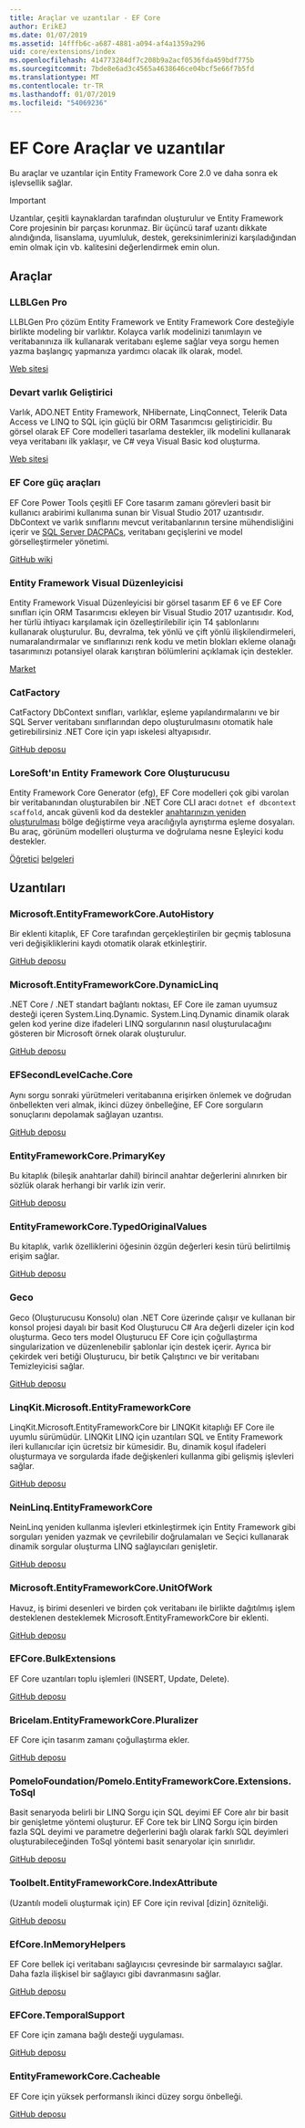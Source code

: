 ```yaml
---
title: Araçlar ve uzantılar - EF Core
author: ErikEJ
ms.date: 01/07/2019
ms.assetid: 14fffb6c-a687-4881-a094-af4a1359a296
uid: core/extensions/index
ms.openlocfilehash: 414773284df7c208b9a2acf0536fda459bdf775b
ms.sourcegitcommit: 7bde8e6ad3c4565a4638646ce04bcf5e66f7b5fd
ms.translationtype: MT
ms.contentlocale: tr-TR
ms.lasthandoff: 01/07/2019
ms.locfileid: "54069236"
---
```

# <a name="ef-core-tools--extensions"></a>EF Core Araçlar ve uzantılar

Bu araçlar ve uzantılar için Entity Framework Core 2.0 ve daha sonra ek işlevsellik sağlar.

> [!IMPORTANT]  
> Uzantılar, çeşitli kaynaklardan tarafından oluşturulur ve Entity Framework Core projesinin bir parçası korunmaz. Bir üçüncü taraf uzantı dikkate alındığında, lisanslama, uyumluluk, destek, gereksinimlerinizi karşıladığından emin olmak için vb. kalitesini değerlendirmek emin olun.

## <a name="tools"></a>Araçlar

### <a name="llblgen-pro"></a>LLBLGen Pro

LLBLGen Pro çözüm Entity Framework ve Entity Framework Core desteğiyle birlikte modeling bir varlıktır. Kolayca varlık modelinizi tanımlayın ve veritabanınıza ilk kullanarak veritabanı eşleme sağlar veya sorgu hemen yazma başlangıç yapmanıza yardımcı olacak ilk olarak, model.

[Web sitesi](https://www.llblgen.com/)

### <a name="devart-entity-developer"></a>Devart varlık Geliştirici

Varlık, ADO.NET Entity Framework, NHibernate, LinqConnect, Telerik Data Access ve LINQ to SQL için güçlü bir ORM Tasarımcısı geliştiricidir. Bu görsel olarak EF Core modelleri tasarlama destekler, ilk modelini kullanarak veya veritabanı ilk yaklaşır, ve C# veya Visual Basic kod oluşturma. 

[Web sitesi](https://www.devart.com/entitydeveloper/)

### <a name="ef-core-power-tools"></a>EF Core güç araçları

EF Core Power Tools çeşitli EF Core tasarım zamanı görevleri basit bir kullanıcı arabirimi kullanıma sunan bir Visual Studio 2017 uzantısıdır. DbContext ve varlık sınıflarını mevcut veritabanlarının tersine mühendisliğini içerir ve [SQL Server DACPACs](https://docs.microsoft.com/sql/relational-databases/data-tier-applications/data-tier-applications), veritabanı geçişlerini ve model görselleştirmeler yönetimi.

[GitHub wiki](https://github.com/ErikEJ/EFCorePowerTools/wiki)

### <a name="entity-framework-visual-editor"></a>Entity Framework Visual Düzenleyicisi

Entity Framework Visual Düzenleyicisi bir görsel tasarım EF 6 ve EF Core sınıfları için ORM Tasarımcısı ekleyen bir Visual Studio 2017 uzantısıdır. Kod, her türlü ihtiyacı karşılamak için özelleştirilebilir için T4 şablonlarını kullanarak oluşturulur. Bu, devralma, tek yönlü ve çift yönlü ilişkilendirmeleri, numaralandırmalar ve sınıflarınızı renk kodu ve metin blokları ekleme olanağı tasarımınızı potansiyel olarak karıştıran bölümlerini açıklamak için destekler.

[Market](https://marketplace.visualstudio.com/items?itemName=michaelsawczyn.EFDesigner)

### <a name="catfactory"></a>CatFactory

CatFactory DbContext sınıfları, varlıklar, eşleme yapılandırmalarını ve bir SQL Server veritabanı sınıflarından depo oluşturulmasını otomatik hale getirebilirsiniz .NET Core için yapı iskelesi altyapısıdır.

[GitHub deposu](https://github.com/hherzl/CatFactory.EntityFrameworkCore)

### <a name="loresofts-entity-framework-core-generator"></a>LoreSoft'ın Entity Framework Core Oluşturucusu

Entity Framework Core Generator (efg), EF Core modelleri çok gibi varolan bir veritabanından oluşturabilen bir .NET Core CLI aracı `dotnet ef dbcontext scaffold`, ancak güvenli kod da destekler [anahtarınızın yeniden oluşturulması](https://efg.loresoft.com/en/latest/regeneration/) bölge değiştirme veya aracılığıyla ayrıştırma eşleme dosyaları. Bu araç, görünüm modelleri oluşturma ve doğrulama nesne Eşleyici kodu destekler. 

[Öğretici](http://www.loresoft.com/Generate-ASP-NET-Web-API)
[belgeleri](https://efg.loresoft.com/en/latest/)

## <a name="extensions"></a>Uzantıları

### <a name="microsoftentityframeworkcoreautohistory"></a>Microsoft.EntityFrameworkCore.AutoHistory

Bir eklenti kitaplık, EF Core tarafından gerçekleştirilen bir geçmiş tablosuna veri değişikliklerini kaydı otomatik olarak etkinleştirir.

[GitHub deposu](https://github.com/Arch/AutoHistory/)

### <a name="microsoftentityframeworkcoredynamiclinq"></a>Microsoft.EntityFrameworkCore.DynamicLinq

.NET Core / .NET standart bağlantı noktası, EF Core ile zaman uyumsuz desteği içeren System.Linq.Dynamic.
System.Linq.Dynamic dinamik olarak gelen kod yerine dize ifadeleri LINQ sorgularının nasıl oluşturulacağını gösteren bir Microsoft örnek olarak oluşturulur.

[GitHub deposu](https://github.com/StefH/System.Linq.Dynamic.Core/)

### <a name="efsecondlevelcachecore"></a>EFSecondLevelCache.Core

Aynı sorgu sonraki yürütmeleri veritabanına erişirken önlemek ve doğrudan önbellekten veri almak, ikinci düzey önbelleğine, EF Core sorguların sonuçlarını depolamak sağlayan uzantısı.

[GitHub deposu](https://github.com/VahidN/EFSecondLevelCache.Core/)

### <a name="entityframeworkcoreprimarykey"></a>EntityFrameworkCore.PrimaryKey

Bu kitaplık (bileşik anahtarlar dahil) birincil anahtar değerlerini alınırken bir sözlük olarak herhangi bir varlık izin verir.

[GitHub deposu](https://github.com/NickStrupat/EntityFramework.PrimaryKey/)

### <a name="entityframeworkcoretypedoriginalvalues"></a>EntityFrameworkCore.TypedOriginalValues

Bu kitaplık, varlık özelliklerini öğesinin özgün değerleri kesin türü belirtilmiş erişim sağlar. 

[GitHub deposu](https://github.com/NickStrupat/EntityFramework.TypedOriginalValues/)

### <a name="geco"></a>Geco

Geco (Oluşturucusu Konsolu) olan .NET Core üzerinde çalışır ve kullanan bir konsol projesi dayalı bir basit Kod Oluşturucu C# Ara değerli dizeler için kod oluşturma. Geco ters model Oluşturucu EF Core için çoğullaştırma singularization ve düzenlenebilir şablonlar için destek içerir. Ayrıca bir çekirdek veri betiği Oluşturucu, bir betik Çalıştırıcı ve bir veritabanı Temizleyicisi sağlar.

[GitHub deposu](https://github.com/iQuarc/Geco)

### <a name="linqkitmicrosoftentityframeworkcore"></a>LinqKit.Microsoft.EntityFrameworkCore

LinqKit.Microsoft.EntityFrameworkCore bir LINQKit kitaplığı EF Core ile uyumlu sürümüdür. LINQKit LINQ için uzantıları SQL ve Entity Framework ileri kullanıcılar için ücretsiz bir kümesidir. Bu, dinamik koşul ifadeleri oluşturmaya ve sorgularda ifade değişkenleri kullanma gibi gelişmiş işlevleri sağlar.  

[GitHub deposu](https://github.com/scottksmith95/LINQKit/)

### <a name="neinlinqentityframeworkcore"></a>NeinLinq.EntityFrameworkCore

NeinLinq yeniden kullanma işlevleri etkinleştirmek için Entity Framework gibi sorguları yeniden yazmak ve çevrilebilir doğrulamaları ve Seçici kullanarak dinamik sorgular oluşturma LINQ sağlayıcıları genişletir.

[GitHub deposu](https://github.com/axelheer/nein-linq/)

### <a name="microsoftentityframeworkcoreunitofwork"></a>Microsoft.EntityFrameworkCore.UnitOfWork

Havuz, iş birimi desenleri ve birden çok veritabanı ile birlikte dağıtılmış işlem desteklenen desteklemek Microsoft.EntityFrameworkCore bir eklenti.

[GitHub deposu](https://github.com/Arch/UnitOfWork/)

### <a name="efcorebulkextensions"></a>EFCore.BulkExtensions

EF Core uzantıları toplu işlemleri (INSERT, Update, Delete).

[GitHub deposu](https://github.com/borisdj/EFCore.BulkExtensions)

### <a name="bricelamentityframeworkcorepluralizer"></a>Bricelam.EntityFrameworkCore.Pluralizer

EF Core için tasarım zamanı çoğullaştırma ekler.

[GitHub deposu](https://github.com/bricelam/EFCore.Pluralizer)

### <a name="pomelofoundationpomeloentityframeworkcoreextensionstosql"></a>PomeloFoundation/Pomelo.EntityFrameworkCore.Extensions.ToSql

Basit senaryoda belirli bir LINQ Sorgu için SQL deyimi EF Core alır bir basit bir genişletme yöntemi oluşturur. EF Core tek bir LINQ Sorgu için birden fazla SQL deyimi ve parametre değerlerini bağlı olarak farklı SQL deyimleri oluşturabileceğinden ToSql yöntemi basit senaryolar için sınırlıdır.

[GitHub deposu](https://github.com/PomeloFoundation/Pomelo.EntityFrameworkCore.Extensions.ToSql)

### <a name="toolbeltentityframeworkcoreindexattribute"></a>Toolbelt.EntityFrameworkCore.IndexAttribute

(Uzantılı modeli oluşturmak için) EF Core için revival [dizin] özniteliği.

[GitHub deposu](https://github.com/jsakamoto/EntityFrameworkCore.IndexAttribute)

### <a name="efcoreinmemoryhelpers"></a>EfCore.InMemoryHelpers

EF Core bellek içi veritabanı sağlayıcısı çevresinde bir sarmalayıcı sağlar. Daha fazla ilişkisel bir sağlayıcı gibi davranmasını sağlar.

[GitHub deposu](https://github.com/SimonCropp/EfCore.InMemoryHelpers)

### <a name="efcoretemporalsupport"></a>EFCore.TemporalSupport

EF Core için zamana bağlı desteği uygulaması.

[GitHub deposu](https://github.com/cpoDesign/EFCore.TemporalSupport)

### <a name="entityframeworkcorecacheable"></a>EntityFrameworkCore.Cacheable

EF Core için yüksek performanslı ikinci düzey sorgu önbelleği.

[GitHub deposu](https://github.com/SteffenMangold/EntityFrameworkCore.Cacheable)

